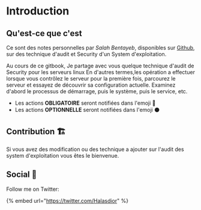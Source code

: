 # Introduction

## Qu'est-ce que c'est

Ce sont des notes personnelles par _Salah Bentayeb_, disponibles sur [Github](https://github.com/HalasProject/OsSecurityCheck), sur des technique d'audit et Security d'un System d'exploitation.

Au cours de ce gitbook, Je partage avec vous quelque technique d'audit de Security pour les serveurs linux En d'autres termes,les opération a effectuer lorsque vous contrôlez le serveur pour la première fois, parcourez le serveur et essayez de découvrir sa configuration actuelle. Examinez d'abord le processus de démarrage, puis le système, puis le service, etc.

* Les actions **OBLIGATOIRE**  seront notifiées dans l'emoji 🔴 
* Les actions **OPTIONNELLE** seront notifiées dans l'emoji ⚫ 

## Contribution 🏗 

Si vous avez des modification ou  des technique a ajouter sur l'audit des system d'exploitation vous êtes le bienvenue.

## Social 🔆

Follow me on Twitter:

{% embed url="https://twitter.com/Halasdior" %}







